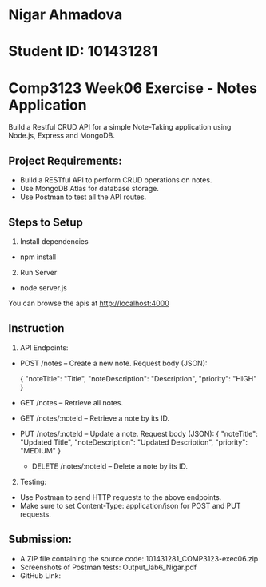 # Nigar Ahmadova
# Student ID: 101431281

# Comp3123 Week06 Exercise - Notes Application

Build a Restful CRUD API for a simple Note-Taking application using Node.js, Express and MongoDB.

## Project Requirements:
- Build a RESTful API to perform CRUD operations on notes.
- Use MongoDB Atlas for database storage.
- Use Postman to test all the API routes.

## Steps to Setup

1. Install dependencies
- npm install

2. Run Server
- node server.js

You can browse the apis at <http://localhost:4000>

## Instruction
1. API Endpoints:

- POST /notes – Create a new note.
  Request body (JSON):

  {
      "noteTitle": "Title",
      "noteDescription": "Description",
      "priority": "HIGH"
  }

- GET /notes – Retrieve all notes.

- GET /notes/:noteId – Retrieve a note by its ID.

- PUT /notes/:noteId – Update a note.
  Request body (JSON):
  {
      "noteTitle": "Updated Title",
      "noteDescription": "Updated Description",
      "priority": "MEDIUM"
  }

  - DELETE /notes/:noteId – Delete a note by its ID.

2. Testing:
  - Use Postman to send HTTP requests to the above endpoints.
  - Make sure to set Content-Type: application/json for POST and PUT requests.


## Submission:
- A ZIP file containing the source code: 101431281_COMP3123-exec06.zip
- Screenshots of Postman tests: Output_lab6_Nigar.pdf
- GitHub Link: 